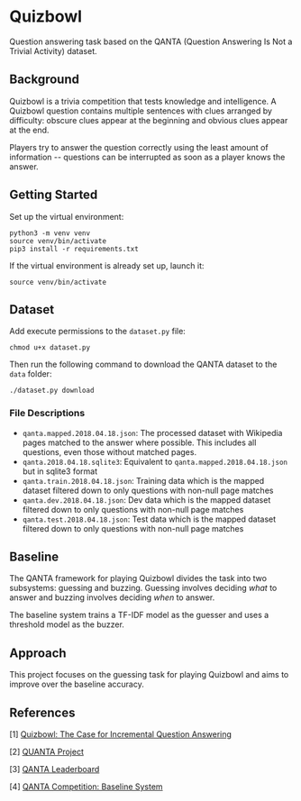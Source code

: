 # Quizbowl

Question answering task based on the QANTA (Question Answering Is Not a Trivial Activity) dataset.

## Background

Quizbowl is a trivia competition that tests knowledge and intelligence. A Quizbowl question contains multiple sentences
with clues arranged by difficulty: obscure clues appear at the beginning and obvious clues appear at the end.

Players try to answer the question correctly using the least amount of information -- questions can be interrupted as soon
as a player knows the answer.

## Getting Started

Set up the virtual environment:

```
python3 -m venv venv
source venv/bin/activate
pip3 install -r requirements.txt
```

If the virtual environment is already set up, launch it:

`source venv/bin/activate`

## Dataset

Add execute permissions to the `dataset.py` file:

`chmod u+x dataset.py`

Then run the following command to download the QANTA dataset to the `data` folder:

`./dataset.py download`

### File Descriptions

* `qanta.mapped.2018.04.18.json`: The processed dataset with Wikipedia pages matched to the answer where possible. This
includes all questions, even those without matched pages.
* `qanta.2018.04.18.sqlite3`: Equivalent to `qanta.mapped.2018.04.18.json` but in sqlite3 format
* `qanta.train.2018.04.18.json`: Training data which is the mapped dataset filtered down to only questions with non-null
page matches
* `qanta.dev.2018.04.18.json`: Dev data which is the mapped dataset filtered down to only questions with non-null
page matches
* `qanta.test.2018.04.18.json`: Test data which is the mapped dataset filtered down to only questions with non-null
page matches

## Baseline

The QANTA framework for playing Quizbowl divides the task into two subsystems: guessing and buzzing. Guessing involves
deciding *what* to answer and buzzing involves deciding *when* to answer.

The baseline system trains a TF-IDF model as the guesser and uses a threshold model as the buzzer.

## Approach

This project focuses on the guessing task for playing Quizbowl and aims to improve over the baseline accuracy.

## References

[1] [Quizbowl: The Case for Incremental Question Answering](https://arxiv.org/abs/1904.04792)

[2] [QUANTA Project](https://sites.google.com/view/qanta/resources)

[3] [QANTA Leaderboard](https://pinafore.github.io/qanta-leaderboard/)

[4] [QANTA Competition: Baseline System](https://github.com/Pinafore/qanta-codalab)
